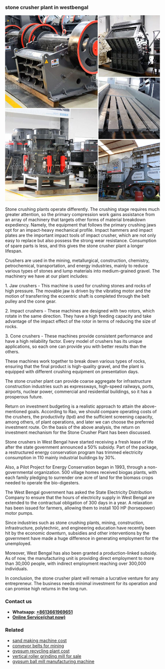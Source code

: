 <h3>stone crusher plant in westbengal</h3><img src='1706773723.jpg' alt=''><p>Stone crushing plants operate differently. The crushing stage requires much greater attention, so the primary compression work gains assistance from an array of machinery that targets other forms of material breakdown expediency. Namely, the equipment that follows the primary crushing jaws opt for an impact-heavy mechanical profile. Impact hammers and impact plates are the important impact tools of impact crusher, which are not only easy to replace but also possess the strong wear resistance. Consumption of spare parts is less, and this gives the stone crusher plant a longer lifespan.</p><p>Crushers are used in the mining, metallurgical, construction, chemistry, petrochemical, transportation, and energy industries, mainly to reduce various types of stones and lump materials into medium-grained gravel. The machinery we have at our plant includes:</p><p>1. Jaw crushers - This machine is used for crushing stones and rocks of high pressure. The movable jaw is driven by the vibrating motor and the motion of transferring the eccentric shaft is completed through the belt pulley and the cone gear.</p><p>2. Impact crushers - These machines are designed with two rotors, which rotate in the same direction. They have a high feeding capacity and take advantage of the impact effect of the rotor in terms of reducing the size of rocks.</p><p>3. Cone crushers - These machines provide consistent performance and have a high reliability factor. Every model of crushers has its unique applications, so each one can provide you with better results than the others.</p><p>These machines work together to break down various types of rocks, ensuring that the final product is high-quality gravel, and the plant is equipped with different crushing equipment on presentation days.</p><p>The stone crusher plant can provide coarse aggregate for infrastructure construction industries such as expressways, high-speed railways, ports, airports, nuclear power, commercial and residential buildings, so it has a prosperous future.</p><p>Return on investment budgeting is a realistic approach to attain the above-mentioned goals. According to Rao, we should compare operating costs of the crushers, the productivity (tpd) and the sufficient screening capacity, among others, of plant operations, and later we can choose the preferred investment route. On the basis of the above analysis, the return on investment mechanism for the Stone Crusher Plant has been discussed.</p><p>Stone crushers in West Bengal have started receiving a fresh lease of life after the state government announced a 50% subsidy. Part of the package, a restructured energy conservation program has trimmed electricity consumption in 110 mainly industrial buildings by 30%.</p><p>Also, a Pilot Project for Energy Conservation began in 1993, through a non-governmental organization. 500 village homes received biogas plants, with each family pledging to surrender one acre of land for the biomass crops needed to operate the bio-digesters.</p><p>The West Bengal government has asked the State Electricity Distribution Company to ensure that the hours of electricity supply in West Bengal are extended to the contractual obligation of 300 days in a year. A relaxation has been issued for farmers, allowing them to install 100 HP (horsepower) motor pumps.</p><p>Since industries such as stone crushing plants, mining, construction, infrastructure, polytechnic, and engineering education have recently been hit by the economic downturn, subsidies and other interventions by the government have made a huge difference in generating employment for the unemployed.</p><p>Moreover, West Bengal has also been granted a production-linked subsidy. As of now, the manufacturing unit is providing direct employment to more than 30,000 people, with indirect employment reaching over 300,000 individuals.</p><p>In conclusion, the stone crusher plant will remain a lucrative venture for any entrepreneur. The business needs minimal investment for its operation and can promise high returns in the long run.</p><h3>Contact us</h3><ul><li><strong>Whatsapp:&nbsp;<a href="https://wa.me/8613661969651">+8613661969651</a></strong></li><li><a href="https://swt.shibang-china.com/?git&amp;zhl&amp;stone crusher plant in westbengal"><strong>Online Service(chat now)</strong></a></li></ul><h3>Related</h3><ul><li><a href='sand making machine cost.md'>sand making machine cost</a></li><li><a href='conveyor belts for mining.md'>conveyor belts for mining</a></li><li><a href='gypsum recycling plant cost.md'>gypsum recycling plant cost</a></li><li><a href='vertical roller grinding mill for sale.md'>vertical roller grinding mill for sale</a></li><li><a href='gypsum ball mill manufacturing machine.md'>gypsum ball mill manufacturing machine</a></li></ul>
